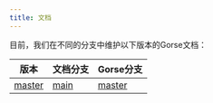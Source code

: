 ```yaml
---
title: 文档
---
```


目前，我们在不同的分支中维护以下版本的Gorse文档：

| 版本 | 文档分支 | Gorse分支 |
|-|-|-|
| [master](/zh/docs/master/README.md) | [main](https://github.com/gorse-io/docs/tree/main) | [master](https://github.com/gorse-io/gorse/tree/master) |
